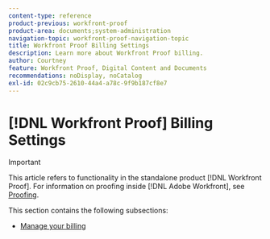 ```yaml
---
content-type: reference
product-previous: workfront-proof
product-area: documents;system-administration
navigation-topic: workfront-proof-navigation-topic
title: Workfront Proof Billing Settings
description: Learn more about Workfront Proof billing.
author: Courtney
feature: Workfront Proof, Digital Content and Documents
recommendations: noDisplay, noCatalog
exl-id: 02c9cb75-2610-44a4-a78c-9f9b187cf8e7
---
```

# [!DNL Workfront Proof] Billing Settings

>[!IMPORTANT]
>
>This article refers to functionality in the standalone product [!DNL Workfront Proof]. For information on proofing inside [!DNL Adobe Workfront], see [Proofing](../../review-and-approve-work/proofing/proofing.md).

This section contains the following subsections:

* [Manage your billing](../../workfront-proof/wp-billingsettings/manage-your-billing/manage-your-billing.md)

